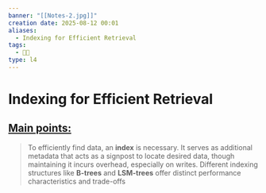 ```yaml
---
banner: "[[Notes-2.jpg]]"
creation date: 2025-08-12 00:01
aliases:
  - Indexing for Efficient Retrieval
tags:
  - 👨‍💻
type: l4
---
```

# Indexing for Efficient Retrieval
## <u>Main points:</u>
> To efficiently find data, an **index** is necessary. It serves as additional metadata that acts as a signpost to locate desired data, though maintaining it incurs overhead, especially on writes. Different indexing structures like **B-trees** and **LSM-trees** offer distinct performance characteristics and trade-offs

